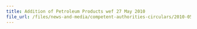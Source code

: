 ```yaml
---
title: Addition of Petroleum Products wef 27 May 2010 
file_url: /files/news-and-media/competent-authorities-circulars/2010-05-26-CA.pdf
---
```


